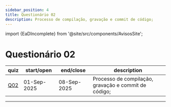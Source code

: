 ```yaml
---
sidebar_position: 4
title: Questionário 02
description: Processo de compilação, gravação e commit de código;
---
```


import {EaDIncomplete} from '@site/src/components/AvisosSite';

# Questionário 02

<EaDIncomplete />

| quiz                                                            | start/open  | end/close   | description                                          |
| --------------------------------------------------------------- | ----------- | ----------- | ---------------------------------------------------- |
| [Q02](https://moodle.utfpr.edu.br/mod/quiz/view.php?id=1930561) | 01-Sep-2025 | 08-Sep-2025 | Processo de compilação, gravação e commit de código; |


---
